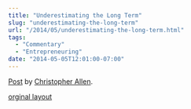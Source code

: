 ```yaml
---
title: "Underestimating the Long Term"
slug: "underestimating-the-long-term"
url: "/2014/05/underestimating-the-long-term.html"
tags:
  - "Commentary"
  - "Entrepreneuring"
date: "2014-05-05T12:01:00-07:00"
---
```

<div id="fb-root"></div> <script id="facebook-jssdk" src="//connect.facebook.net/en_US/all.js#xfbml=1"></script>
<div class="fb-post" data-href="https://www.facebook.com/ChristopherRayAllen/posts/10152396948075540" data-width="600"><div class="fb-xfbml-parse-ignore"><a href="https://www.facebook.com/ChristopherRayAllen/posts/10152396948075540">Post</a> by <a href="https://www.facebook.com/ChristopherRayAllen">Christopher Allen</a>.</div></div>
<p class="previous"><a href="/previous/2014/05/underestimating-the-long-term.html" rel="syndication">orginal layout</a></p>
